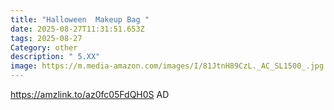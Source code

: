 ```yaml
---
title: "Halloween  Makeup Bag "
date: 2025-08-27T11:31:51.653Z
tags: 2025-08-27
Category: other
description: " 5.XX"
image: https://m.media-amazon.com/images/I/81JtnH89CzL._AC_SL1500_.jpg
---
```

https://amzlink.to/az0fc05FdQH0S  AD